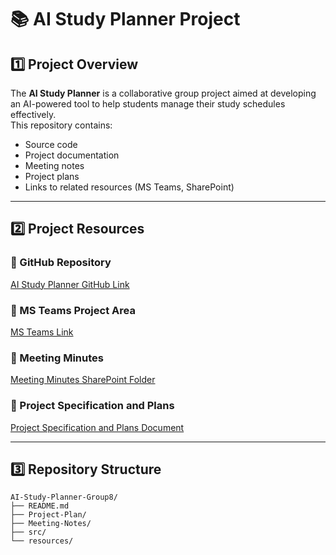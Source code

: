# 📚 AI Study Planner Project

## 1️⃣ Project Overview
The **AI Study Planner** is a collaborative group project aimed at developing an AI-powered tool to help students manage their study schedules effectively.  
This repository contains:
- Source code
- Project documentation
- Meeting notes
- Project plans
- Links to related resources (MS Teams, SharePoint)

---

## 2️⃣ Project Resources

### 📂 GitHub Repository
[AI Study Planner GitHub Link](https://github.com/meiliyuri/AI-Study-Planner-Group8.git)

### 💬 MS Teams Project Area
[MS Teams Link](https://teams.microsoft.com/l/channel/19%3A878c9bc400744c2388c6fddd909a99eb%40thread.tacv2/Group%208?groupId=e524efef-b404-40f0-a05e-8dd542306098&tenantId=05894af0-cb28-46d8-8716-74cdb46e2226&ngc=true)

### 📝 Meeting Minutes
[Meeting Minutes SharePoint Folder](https://uniwa.sharepoint.com/:f:/r/teams/CITS5206SEM-22025-Group8/Shared%20Documents/Group%208/Meeting%20Minutes?csf=1&web=1&e=2pU9t4)

### 📅 Project Specification and Plans
[Project Specification and Plans Document](https://uniwa.sharepoint.com/:w:/r/teams/CITS5206SEM-22025-Group8/Shared%20Documents/Group%208/2025-08-03%20-%20Project%20Specification%20and%20Plans%20(Ai%20First%20DRAFT).docx?d=w07de8b6aa1964b9790ed4f46c9dc61c0&csf=1&web=1&e=p3Awge)

---

## 3️⃣ Repository Structure
```plaintext
AI-Study-Planner-Group8/
├── README.md
├── Project-Plan/
├── Meeting-Notes/
├── src/
└── resources/
